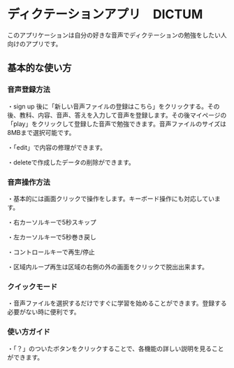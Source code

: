 
# ディクテーションアプリ　DICTUM

このアプリケーションは自分の好きな音声でディクテーションの勉強をしたい人向けのアプリです。

## 基本的な使い方

### 音声登録方法
・sign up 後に「新しい音声ファイルの登録はこちら」をクリックする。その後、教科、内容、音声、答えを入力して音声を登録します。その後マイページの
「play」をクリックして登録した音声で勉強できます。音声ファイルのサイズは8MBまで選択可能です。

・「edit」で内容の修理ができます。

・deleteで作成したデータの削除ができます。  

### 音声操作方法
・基本的には画面クリックで操作をします。キーボード操作にも対応しています。　

・右カーソルキーで5秒スキップ　　

・左カーソルキーで5秒巻き戻し  

・コントロールキーで再生/停止  

・区域内ループ再生は区域の右側の外の画面をクリックで脱出出来ます。
### クイックモード
・音声ファイルを選択するだけですぐに学習を始めることができます。登録する必要がない時に便利です。

### 使い方ガイド
・「？」のついたボタンをクリックすることで、各機能の詳しい説明を見ることができます。
